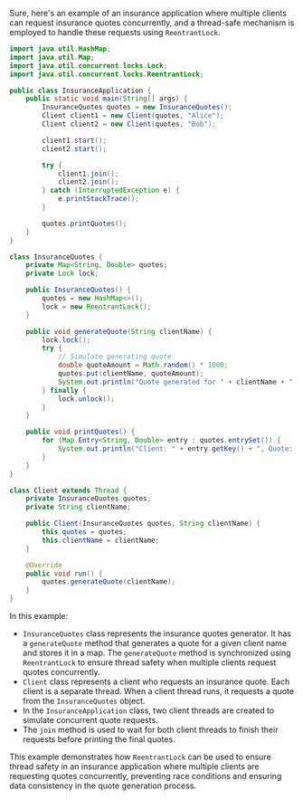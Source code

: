 Sure, here's an example of an insurance application where multiple clients can request insurance quotes concurrently, and a thread-safe mechanism is employed to handle these requests using `ReentrantLock`.

```java
import java.util.HashMap;
import java.util.Map;
import java.util.concurrent.locks.Lock;
import java.util.concurrent.locks.ReentrantLock;

public class InsuranceApplication {
    public static void main(String[] args) {
        InsuranceQuotes quotes = new InsuranceQuotes();
        Client client1 = new Client(quotes, "Alice");
        Client client2 = new Client(quotes, "Bob");

        client1.start();
        client2.start();

        try {
            client1.join();
            client2.join();
        } catch (InterruptedException e) {
            e.printStackTrace();
        }

        quotes.printQuotes();
    }
}

class InsuranceQuotes {
    private Map<String, Double> quotes;
    private Lock lock;

    public InsuranceQuotes() {
        quotes = new HashMap<>();
        lock = new ReentrantLock();
    }

    public void generateQuote(String clientName) {
        lock.lock();
        try {
            // Simulate generating quote
            double quoteAmount = Math.random() * 1000;
            quotes.put(clientName, quoteAmount);
            System.out.println("Quote generated for " + clientName + ": $" + quoteAmount);
        } finally {
            lock.unlock();
        }
    }

    public void printQuotes() {
        for (Map.Entry<String, Double> entry : quotes.entrySet()) {
            System.out.println("Client: " + entry.getKey() + ", Quote: $" + entry.getValue());
        }
    }
}

class Client extends Thread {
    private InsuranceQuotes quotes;
    private String clientName;

    public Client(InsuranceQuotes quotes, String clientName) {
        this.quotes = quotes;
        this.clientName = clientName;
    }

    @Override
    public void run() {
        quotes.generateQuote(clientName);
    }
}
```

In this example:

- `InsuranceQuotes` class represents the insurance quotes generator. It has a `generateQuote` method that generates a quote for a given client name and stores it in a map. The `generateQuote` method is synchronized using `ReentrantLock` to ensure thread safety when multiple clients request quotes concurrently.
- `Client` class represents a client who requests an insurance quote. Each client is a separate thread. When a client thread runs, it requests a quote from the `InsuranceQuotes` object.
- In the `InsuranceApplication` class, two client threads are created to simulate concurrent quote requests.
- The `join` method is used to wait for both client threads to finish their requests before printing the final quotes.

This example demonstrates how `ReentrantLock` can be used to ensure thread safety in an insurance application where multiple clients are requesting quotes concurrently, preventing race conditions and ensuring data consistency in the quote generation process.